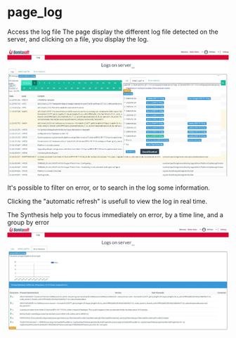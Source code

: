 # page_log
Access the log file
The page display the different log file detected on the server, and clicking on a file, you display the log.

<img src="screenshotLog_1.jpg"/>

It's possible to filter on error, or to search in the log some information.

Clicking the "automatic refresh" is usefull to view the log in real time.

The Synthesis help you to focus immediately on error, by a time line, and a group by error
<img src="screenshotLog_2.jpg"/>
